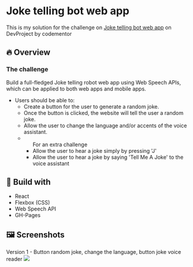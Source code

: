 <h1>Joke telling bot web app</h1>
<p>This is my solution for the challenge on <a href="https://www.codementor.io/projects/web/joke-telling-bot-web-app-cjd2eyrfak" target="_blank">Joke telling bot web app</a> on DevProject by codementor</p>
  
<h2>🔥 Overview</h2>
  <h3>The challenge</h3>
  <p>Build a full-fledged Joke telling robot web app using Web Speech APIs, which can be applied to both web apps and mobile apps.</p>
  <ul>
    <li>Users should be able to:
      <ul>
        <li>Create a button for the user to generate a random joke.</li>
        <li>Once the button is clicked, the website will tell the user a random joke.</li>
        <li>Allow the user to change the language and/or accents of the voice assistant.</li>
        <li><ul>For an extra challenge
            <li>Allow the user to hear a joke simply by pressing 'J'</li>
            <li>Allow the user to hear a joke by saying 'Tell Me A Joke' to the voice assistant</li>
        </ul></li>
      </ul>
    </li>
  </ul>
  
  <h2>🚀 Build with</h2>
   <ul>
      <li>React</li>
      <li>Flexbox (CSS)</li>
      <li>Web Speech API</li>
      <li>GH-Pages</li>
   </ul>
  
  <h2>🖼️ Screenshots</h2>
  Version 1 - Button random joke, change the language, button joke voice reader 
  <img src="https://user-images.githubusercontent.com/47092867/138564767-02535694-5773-4156-af76-eb8ce2277995.png" />
